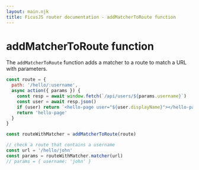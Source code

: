 ```yaml
---
layout: main.njk
title: FicusJS router documentation - addMatcherToRoute function
---
```

# addMatcherToRoute function

The `addMatcherToRoute` function adds a matcher to a route to match a URL with parameters.

```js
const route = {
  path: '/hello/:username',
  async action({ params }) {
    const resp = await window.fetch(`/api/users/${params.username}`)
    const user = await resp.json()
    if (user) return `<hello-page user="${user.displayName}"></hello-page>`
    return 'hello-page'
  }
}

const routeWithMatcher = addMatcherToRoute(route)

// check a route that contains a username
const url = '/hello/john'
const params = routeWithMatcher.matcher(url)
// params = { username: 'john' }
```
